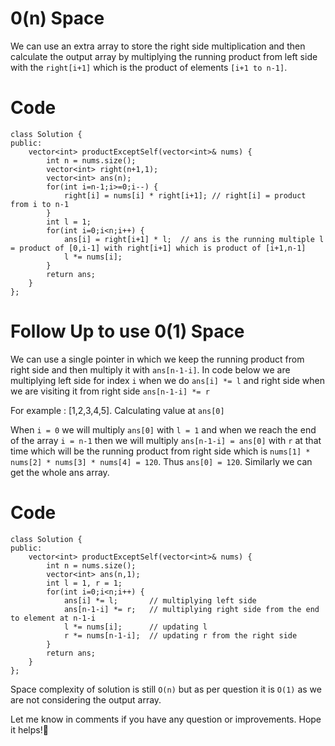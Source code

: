 # 0(n) Space
<!-- Describe your first thoughts on how to solve this problem. -->
We can use an extra array to store the right side multiplication and then calculate the output array by multiplying the running product from left side with the ```right[i+1]``` which is the product of elements ```[i+1 to n-1]```.

# Code

```
class Solution {
public:
    vector<int> productExceptSelf(vector<int>& nums) {
        int n = nums.size();
        vector<int> right(n+1,1);
        vector<int> ans(n);
        for(int i=n-1;i>=0;i--) {
            right[i] = nums[i] * right[i+1]; // right[i] = product from i to n-1
        }
        int l = 1;
        for(int i=0;i<n;i++) {
            ans[i] = right[i+1] * l;  // ans is the running multiple l = product of [0,i-1] with right[i+1] which is product of [i+1,n-1]
            l *= nums[i];
        }
        return ans;
    }
};
```
# Follow Up to use 0(1) Space

We can use a single pointer in which we keep the running product from right side and then multiply it with ```ans[n-1-i]```. In code below we are multiplying left side for index ```i``` when we do ```ans[i] *= l``` and right side when we are visiting it from right side ```ans[n-1-i] *= r```

For example : [1,2,3,4,5]. Calculating value at ```ans[0]```

When ```i = 0``` we will multiply  ```ans[0]``` with ```l = 1``` and when we reach the end of the array ```i = n-1``` then we will multiply ```ans[n-1-i] = ans[0]``` with ```r``` at that time which will be the running product from right side which is ```nums[1] * nums[2] * nums[3] * nums[4] = 120```. Thus ```ans[0] = 120```. 
Similarly we can get the whole ans array.
# Code
```
class Solution {
public:
    vector<int> productExceptSelf(vector<int>& nums) {
        int n = nums.size();
        vector<int> ans(n,1);
        int l = 1, r = 1;
        for(int i=0;i<n;i++) {
            ans[i] *= l;       // multiplying left side
            ans[n-1-i] *= r;   // multiplying right side from the end to element at n-1-i
            l *= nums[i];      // updating l
            r *= nums[n-1-i];  // updating r from the right side
        }
        return ans;
    }
};
```
Space complexity of solution is still ```O(n)``` but as per question it is ```O(1)``` as we are not considering the output array. 

Let me know in comments if you have any question or improvements.
Hope it helps!🙂